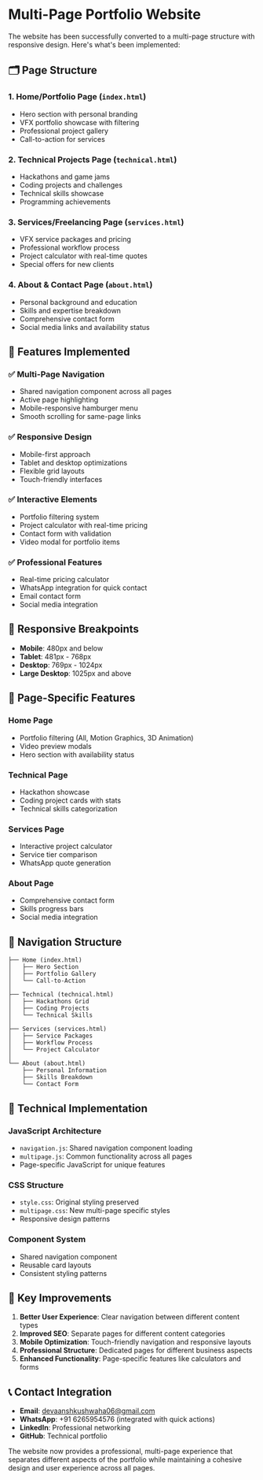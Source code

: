 # Multi-Page Portfolio Website

The website has been successfully converted to a multi-page structure with responsive design. Here's what's been implemented:

## 🗂️ Page Structure

### 1. **Home/Portfolio Page** (`index.html`)
- Hero section with personal branding
- VFX portfolio showcase with filtering
- Professional project gallery
- Call-to-action for services

### 2. **Technical Projects Page** (`technical.html`)
- Hackathons and game jams
- Coding projects and challenges
- Technical skills showcase
- Programming achievements

### 3. **Services/Freelancing Page** (`services.html`)
- VFX service packages and pricing
- Professional workflow process
- Project calculator with real-time quotes
- Special offers for new clients

### 4. **About & Contact Page** (`about.html`)
- Personal background and education
- Skills and expertise breakdown
- Comprehensive contact form
- Social media links and availability status

## 🎨 Features Implemented

### ✅ Multi-Page Navigation
- Shared navigation component across all pages
- Active page highlighting
- Mobile-responsive hamburger menu
- Smooth scrolling for same-page links

### ✅ Responsive Design
- Mobile-first approach
- Tablet and desktop optimizations
- Flexible grid layouts
- Touch-friendly interfaces

### ✅ Interactive Elements
- Portfolio filtering system
- Project calculator with real-time pricing
- Contact form with validation
- Video modal for portfolio items

### ✅ Professional Features
- Real-time pricing calculator
- WhatsApp integration for quick contact
- Email contact form
- Social media integration

## 📱 Responsive Breakpoints

- **Mobile**: 480px and below
- **Tablet**: 481px - 768px
- **Desktop**: 769px - 1024px
- **Large Desktop**: 1025px and above

## 🎯 Page-Specific Features

### Home Page
- Portfolio filtering (All, Motion Graphics, 3D Animation)
- Video preview modals
- Hero section with availability status

### Technical Page
- Hackathon showcase
- Coding project cards with stats
- Technical skills categorization

### Services Page
- Interactive project calculator
- Service tier comparison
- WhatsApp quote generation

### About Page
- Comprehensive contact form
- Skills progress bars
- Social media integration

## 🚀 Navigation Structure

```
├── Home (index.html)
│   ├── Hero Section
│   ├── Portfolio Gallery
│   └── Call-to-Action
│
├── Technical (technical.html)
│   ├── Hackathons Grid
│   ├── Coding Projects
│   └── Technical Skills
│
├── Services (services.html)
│   ├── Service Packages
│   ├── Workflow Process
│   └── Project Calculator
│
└── About (about.html)
    ├── Personal Information
    ├── Skills Breakdown
    └── Contact Form
```

## 🔧 Technical Implementation

### JavaScript Architecture
- `navigation.js`: Shared navigation component loading
- `multipage.js`: Common functionality across all pages
- Page-specific JavaScript for unique features

### CSS Structure
- `style.css`: Original styling preserved
- `multipage.css`: New multi-page specific styles
- Responsive design patterns

### Component System
- Shared navigation component
- Reusable card layouts
- Consistent styling patterns

## 🌟 Key Improvements

1. **Better User Experience**: Clear navigation between different content types
2. **Improved SEO**: Separate pages for different content categories
3. **Mobile Optimization**: Touch-friendly navigation and responsive layouts
4. **Professional Structure**: Dedicated pages for different business aspects
5. **Enhanced Functionality**: Page-specific features like calculators and forms

## 📞 Contact Integration

- **Email**: devaanshkushwaha06@gmail.com
- **WhatsApp**: +91 6265954576 (integrated with quick actions)
- **LinkedIn**: Professional networking
- **GitHub**: Technical portfolio

The website now provides a professional, multi-page experience that separates different aspects of the portfolio while maintaining a cohesive design and user experience across all pages.
